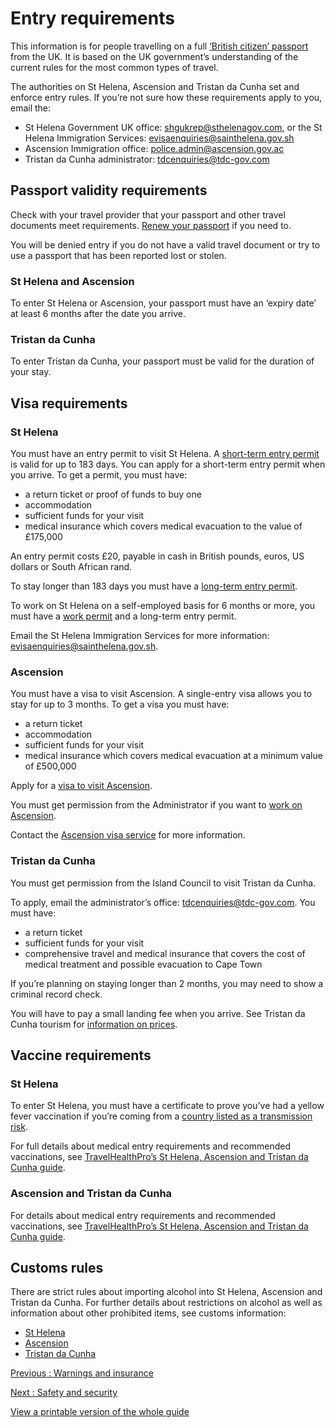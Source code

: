 # Entry requirements

This information is for people travelling on a full [‘British citizen’ passport](https://www.gov.uk/types-of-british-nationality) from the UK. It is based on the UK government’s understanding of the current rules for the most common types of travel.

The authorities on St Helena, Ascension and Tristan da Cunha set and enforce entry rules. If you’re not sure how these requirements apply to you, email the:

* St Helena Government UK office: [shgukrep@sthelenagov.com](mailto:shgukrep@sthelenagov.com), or the St Helena Immigration Services: [evisaenquiries@sainthelena.gov.sh](mailto:evisaenquiries@sainthelena.gov.sh)
* Ascension Immigration office: [police.admin@ascension.gov.ac](mailto:police.admin@ascension.gov.ac)
* Tristan da Cunha administrator: [tdcenquiries@tdc-gov.com](mailto:tdcenquiries@tdc-gov.com)

## Passport validity requirements

Check with your travel provider that your passport and other travel documents meet requirements. [Renew your passport](https://www.gov.uk/renew-adult-passport/renew) if you need to.

You will be denied entry if you do not have a valid travel document or try to use a passport that has been reported lost or stolen.

### St Helena and Ascension

To enter St Helena or Ascension, your passport must have an ‘expiry date’ at least 6 months after the date you arrive.

### Tristan da Cunha

To enter Tristan da Cunha, your passport must be valid for the duration of your stay.

## Visa requirements

### St Helena

You must have an entry permit to visit St Helena. A [short-term entry permit](https://www.sainthelena.gov.sh/public-services/immigration/short-term-entry-permit/) is valid for up to 183 days. You can apply for a short-term entry permit when you arrive. To get a permit, you must have:

* a return ticket or proof of funds to buy one
* accommodation
* sufficient funds for your visit
* medical insurance which covers medical evacuation to the value of £175,000

An entry permit costs £20, payable in cash in British pounds, euros, US dollars or South African rand.

To stay longer than 183 days you must have a [long-term entry permit](https://www.sainthelena.gov.sh/public-services/immigration/long-term-entry-permit/).

To work on St Helena on a self-employed basis for 6 months or more, you must have a [work permit](https://www.sainthelena.gov.sh/public-services/immigration/work-permits/) and a long-term entry permit.

Email the St Helena Immigration Services for more information: [evisaenquiries@sainthelena.gov.sh](mailto:evisaenquiries@sainthelena.gov.sh).

### Ascension

You must have a visa to visit Ascension. A single-entry visa allows you to stay for up to 3 months. To get a visa you must have:

* a return ticket
* accommodation
* sufficient funds for your visit
* medical insurance which covers medical evacuation at a minimum value of £500,000

Apply for a [visa to visit Ascension](https://www.ascension-visas.com/apply).

You must get permission from the Administrator if you want to [work on Ascension](https://www.ascension.gov.ac/lifestyle-and-employment/working-here).

Contact the [Ascension visa service](https://www.ascension-visas.com/contact-us) for more information.

### Tristan da Cunha

You must get permission from the Island Council to visit Tristan da Cunha.

To apply, email the administrator’s office: [tdcenquiries@tdc-gov.com](mailto:tdcenquiries@tdc-gov.com). You must have:

* a return ticket
* sufficient funds for your visit
* comprehensive travel and medical insurance that covers the cost of medical treatment and possible evacuation to Cape Town

If you’re planning on staying longer than 2 months, you may need to show a criminal record check.

You will have to pay a small landing fee when you arrive. See Tristan da Cunha tourism for [information on prices](https://www.tristandc.com/visitsadmin.php).

## Vaccine requirements

### St Helena

To enter St Helena, you must have a certificate to prove you’ve had a yellow fever vaccination if you’re coming from a [country listed as a transmission risk](https://nathnacyfzone.org.uk/factsheet/65/countries-with-risk-of-yellow-fever-transmission).

For full details about medical entry requirements and recommended vaccinations, see [TravelHealthPro’s St Helena, Ascension and Tristan da Cunha guide](https://travelhealthpro.org.uk/country/14/ascension-island-st-helena-tristan-da-cunha#Vaccine_Recommendations).

### Ascension and Tristan da Cunha

For details about medical entry requirements and recommended vaccinations, see [TravelHealthPro’s St Helena, Ascension and Tristan da Cunha guide](https://travelhealthpro.org.uk/country/14/ascension-island-st-helena-tristan-da-cunha#Vaccine_Recommendations).

## Customs rules

There are strict rules about importing alcohol into St Helena, Ascension and Tristan da Cunha. For further details about restrictions on alcohol as well as information about other prohibited items, see customs information:

* [St Helena](https://sthelenaairport.com/st-helena/arriving/customs-excise-requirements/)
* [Ascension](https://www.ascension.gov.ac/customs-attendance-and-checks)
* [Tristan da Cunha](https://www.tristandc.com/visitsadmin.php)

[Previous
:
Warnings and insurance](/foreign-travel-advice/st-helena-ascension-and-tristan-da-cunha)

[Next
:
Safety and security](/foreign-travel-advice/st-helena-ascension-and-tristan-da-cunha/safety-and-security)

[View a printable version of the whole guide](/foreign-travel-advice/st-helena-ascension-and-tristan-da-cunha/print)